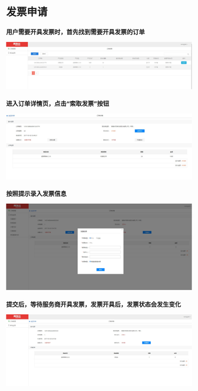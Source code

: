 # 发票申请
### 用户需要开具发票时，首先找到需要开具发票的订单
![](/articles/yycloud/2-/开发票-开发票1.jpg)
### 进入订单详情页，点击“索取发票”按钮
![](/articles/yycloud/2-/开发票-开发票2.jpg)
### 按照提示录入发票信息
![](/articles/yycloud/2-/开发票-开发票3.jpg)
### 提交后，等待服务商开具发票，发票开具后，发票状态会发生变化
![](/articles/yycloud/2-/开发票-开发票4.jpg)